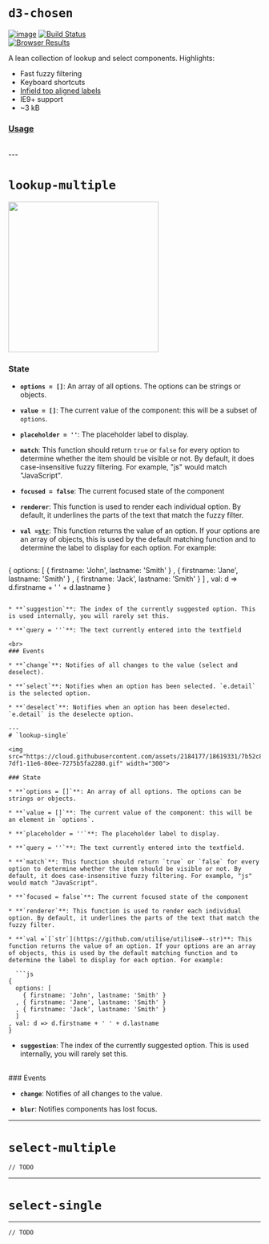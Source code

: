 # `d3-chosen`

[![image](https://img.shields.io/badge/component-vanilla-green.svg?style=flat-square)](https://github.com/pemrouz/vanilla/#vanilla)
[![Build Status](https://travis-ci.org/pemrouz/d3-chosen.svg)](https://travis-ci.org/pemrouz/d3-chosen)
<br>[![Browser Results](https://saucelabs.com/browser-matrix/d3-chosen.svg)](https://saucelabs.com/u/d3-chosen)

A lean collection of lookup and select components. Highlights: 

* Fast fuzzy filtering
* Keyboard shortcuts
* [Infield top aligned labels](http://uxmovement.com/forms/why-infield-top-aligned-form-labels-are-quickest-to-scan/)
* IE9+ support
* ~3 kB

### [Usage](https://github.com/pemrouz/vanilla/#using)

<br>
---

# `lookup-multiple`

<img src="https://cloud.githubusercontent.com/assets/2184177/18619238/60bdb6d0-7def-11e6-96e6-9e47b75ae6b4.gif" width="300">

### State

* **`options = []`**: An array of all options. The options can be strings or objects. 

* **`value = []`**: The current value of the component: this will be a subset of `options`.

* **`placeholder = ''`**: The placeholder label to display.

* **`match`**: This function should return `true` or `false` for every option to determine whether the item should be visible or not. By default, it does case-insensitive fuzzy filtering. For example, "js" would match "JavaScript".

* **`focused = false`**: The current focused state of the component

* **`renderer`**: This function is used to render each individual option. By default, it underlines the parts of the text that match the fuzzy filter.

* **`val =`[`str`](https://github.com/utilise/utilise#--str)**: This function returns the value of an option. If your options are an array of objects, this is used by the default matching function and to determine the label to display for each option. For example:

  ```js
{ 
  options: [
    { firstname: 'John', lastname: 'Smith' }
  , { firstname: 'Jane', lastname: 'Smith' }
  , { firstname: 'Jack', lastname: 'Smith' }
  ]
, val: d => d.firstname + ' ' + d.lastname
}
```

* **`suggestion`**: The index of the currently suggested option. This is used internally, you will rarely set this.

* **`query = ''`**: The text currently entered into the textfield

<br>
### Events

* **`change`**: Notifies of all changes to the value (select and deselect).

* **`select`**: Notifies when an option has been selected. `e.detail` is the selected option.

* **`deselect`**: Notifies when an option has been deselected. `e.detail` is the deselecte option.

---
# `lookup-single`

<img src="https://cloud.githubusercontent.com/assets/2184177/18619331/7b52c876-7df1-11e6-80ee-7275b5fa2280.gif" width="300">

### State

* **`options = []`**: An array of all options. The options can be strings or objects. 

* **`value = []`**: The current value of the component: this will be an element in `options`.

* **`placeholder = ''`**: The placeholder label to display.

* **`query = ''`**: The text currently entered into the textfield.

* **`match`**: This function should return `true` or `false` for every option to determine whether the item should be visible or not. By default, it does case-insensitive fuzzy filtering. For example, "js" would match "JavaScript".

* **`focused = false`**: The current focused state of the component

* **`renderer`**: This function is used to render each individual option. By default, it underlines the parts of the text that match the fuzzy filter.

* **`val =`[`str`](https://github.com/utilise/utilise#--str)**: This function returns the value of an option. If your options are an array of objects, this is used by the default matching function and to determine the label to display for each option. For example:

  ```js
{ 
  options: [
    { firstname: 'John', lastname: 'Smith' }
  , { firstname: 'Jane', lastname: 'Smith' }
  , { firstname: 'Jack', lastname: 'Smith' }
  ]
, val: d => d.firstname + ' ' + d.lastname
}
```

* **`suggestion`**: The index of the currently suggested option. This is used internally, you will rarely set this.

<br>
### Events

* **`change`**: Notifies of all changes to the value.

* **`blur`**: Notifies components has lost focus.

---
# `select-multiple`

```
// TODO
```

---
# `select-single`
---

```
// TODO
```